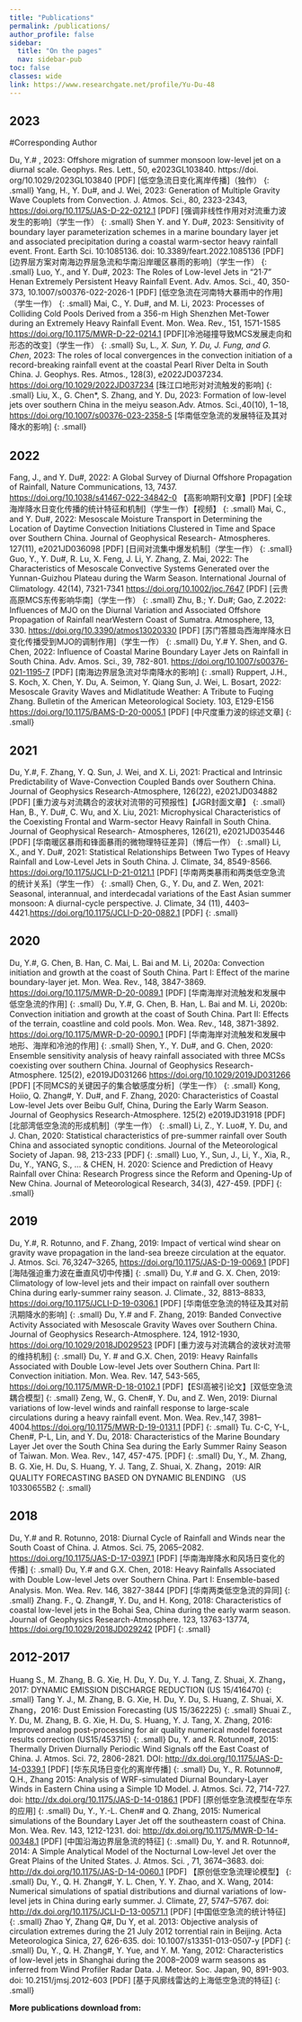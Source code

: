 ```yaml
---
title: "Publications"
permalink: /publications/
author_profile: false
sidebar:
  title: "On the pages"
  nav: sidebar-pub
toc: false
classes: wide
link: https://www.researchgate.net/profile/Yu-Du-48
---
```


## 2023

#Corresponding Author

Du, Y.# , 2023: Offshore migration of summer monsoon low-level jet on a diurnal scale. Geophys. Res. Lett., 50, e2023GL103840. https://doi. org/10.1029/2023GL103840 [PDF] [低空急流日变化离岸传播]（独作）
{: .small}
Yang, H., Y. Du#, and J. Wei, 2023: Generation of Multiple Gravity Wave Couplets from Convection. J. Atmos. Sci., 80, 2323-2343, https://doi.org/10.1175/JAS-D-22-0212.1 [PDF] [强调非线性作用对对流重力波发生的影响]（学生一作）
{: .small}
Shen Y. and Y. Du#, 2023: Sensitivity of boundary layer parameterization schemes in a marine boundary layer jet and associated precipitation during a coastal warm-sector heavy rainfall event. Front. Earth Sci. 10:1085136. doi: 10.3389/feart.2022.1085136 [PDF] [边界层方案对南海边界层急流和华南沿岸暖区暴雨的影响]（学生一作）
{: .small}
Luo, Y., and Y. Du#, 2023: The Roles of Low-level Jets in “21·7” Henan Extremely Persistent Heavy Rainfall Event. Adv. Amos. Sci., 40, 350-373, 10.1007/s00376-022-2026-1 [PDF] [低空急流在河南特大暴雨中的作用]（学生一作）
{: .small}
Mai, C., Y. Du#, and M. Li, 2023: Processes of Colliding Cold Pools Derived from a 356-m High Shenzhen Met-Tower during an Extremely Heavy Rainfall Event. Mon. Wea. Rev., 151, 1571-1585 https://doi.org/10.1175/MWR-D-22-0214.1 [PDF][冷池碰撞导致MCS发展走向和形态的改变]（学生一作）
{: .small}
Su, L.*, X. Sun, Y. Du, J. Fung, and G. Chen*, 2023: The roles of local convergences in the convection initiation of a record-breaking rainfall event at the coastal Pearl River Delta in South China. J. Geophys. Res. Atmos., 128(3), e2022JD037234. https://doi.org/10.1029/2022JD037234 [珠江口地形对对流触发的影响]
{: .small}
Liu, X., G. Chen*, S. Zhang, and Y. Du, 2023: Formation of low-level jets over southern China in the meiyu season.Adv. Atmos. Sci.,40(10), 1−18, https://doi.org/10.1007/s00376-023-2358-5 [华南低空急流的发展特征及其对降水的影响]
{: .small}

## 2022

Fang, J., and Y. Du#, 2022: A Global Survey of Diurnal Offshore Propagation of Rainfall, Nature Communications, 13, 7437. https://doi.org/10.1038/s41467-022-34842-0  【高影响期刊文章】[PDF] [全球海岸降水日变化传播的统计特征和机制]（学生一作）【视频】
{: .small}
Mai, C., and Y. Du#, 2022: Mesoscale Moisture Transport in Determining the Location of Daytime Convection Initiations Clustered in Time and Space over Southern China. Journal of Geophysical Research- Atmospheres. 127(11), e2021JD036098 [PDF] [日间对流集中爆发机制]（学生一作）
{: .small}
Guo, Y., Y. Du#, R. Lu, X. Feng, J. Li, Y. Zhang, Z. Mai, 2022: The Characteristics of Mesoscale Convective Systems Generated over the Yunnan-Guizhou Plateau during the Warm Season. International Journal of Climatology. 42(14), 7321-7341 https://doi.org/10.1002/joc.7647 [PDF] [云贵高原MCS东传影响华南]（学生一作）
{: .small}
Zhu, B.; Y. Du#; Gao, Z.2022: Influences of MJO on the Diurnal Variation and Associated Offshore Propagation of Rainfall nearWestern Coast of Sumatra. Atmosphere, 13, 330. https://doi.org/10.3390/atmos13020330 [PDF] [苏门答腊岛西海岸降水日变化传播受到MJO的调制作用]（学生一作）
{: .small}
Du, Y.# Y. Shen, and G. Chen, 2022: Influence of Coastal Marine Boundary Layer Jets on Rainfall in South China. Adv. Amos. Sci., 39, 782-801. https://doi.org/10.1007/s00376-021-1195-7 [PDF] [南海边界层急流对华南降水的影响]
{: .small}
Ruppert, J.H., S. Koch, X. Chen, Y. Du, A. Seimon, Y. Qiang Sun, J. Wei, L. Bosart, 2022: Mesoscale Gravity Waves and Midlatitude Weather: A Tribute to Fuqing Zhang. Bulletin of the American Meteorological Society. 103, E129-E156 https://doi.org/10.1175/BAMS-D-20-0005.1 [PDF] [中尺度重力波的综述文章] 
{: .small}

## 2021

Du, Y.#, F. Zhang, Y. Q. Sun, J. Wei, and X. Li, 2021: Practical and Intrinsic Predictability of Wave-Convection Coupled Bands over Southern China. Journal of Geophysics Research-Atmosphere, 126(22), e2021JD034882 [PDF] [重力波与对流耦合的波状对流带的可预报性]【JGR封面文章】
{: .small}
Han, B., Y. Du#, C. Wu, and X. Liu, 2021: Microphysical Characteristics of the Coexisting Frontal and Warm-sector Heavy Rainfall in South China. Journal of Geophysical Research- Atmospheres, 126(21), e2021JD035446 [PDF] [华南暖区暴雨和锋面暴雨的微物理特征差异]（博后一作）
{: .small}
Li, X., and Y. Du#, 2021: Statistical Relationships Between Two Types of Heavy Rainfall and Low-Level Jets in South China. J. Climate, 34, 8549-8566. https://doi.org/10.1175/JCLI-D-21-0121.1 [PDF] [华南两类暴雨和两类低空急流的统计关系]（学生一作）
{: .small}
Chen, G., Y. Du, and Z. Wen, 2021: Seasonal, interannual, and interdecadal variations of the East Asian summer monsoon: A diurnal-cycle perspective. J. Climate, 34 (11), 4403–4421.https://doi.org/10.1175/JCLI-D-20-0882.1 [PDF]
{: .small}

## 2020

Du, Y.#, G. Chen, B. Han, C. Mai, L. Bai and M. Li, 2020a: Convection initiation and growth at the coast of South China. Part I: Effect of the marine boundary-layer jet. Mon. Wea. Rev., 148, 3847-3869. https://doi.org/10.1175/MWR-D-20-0089.1 [PDF] [华南海岸对流触发和发展中低空急流的作用]
{: .small}
Du, Y.#, G. Chen, B. Han, L. Bai and M. Li, 2020b: Convection initiation and growth at the coast of South China. Part II: Effects of the terrain, coastline and cold pools. Mon. Wea. Rev., 148, 3871-3892. https://doi.org/10.1175/MWR-D-20-0090.1 [PDF] [华南海岸对流触发和发展中地形、海岸和冷池的作用]
{: .small}
Shen, Y., Y. Du#, and G. Chen, 2020: Ensemble sensitivity analysis of heavy rainfall associated with three MCSs coexisting over southern China. Journal of Geophysics Research-Atmosphere. 125(2), e2019JD031266 https://doi.org/10.1029/2019JD031266 [PDF] [不同MCS的关键因子的集合敏感度分析]（学生一作）
{: .small}
Kong, Hoiio, Q. Zhang#, Y. Du#, and F. Zhang, 2020: Characteristics of Coastal Low-level Jets over Beibu Gulf, China, During the Early Warm Season. Journal of Geophysics Research-Atmosphere. 125(2) e2019JD31918 [PDF] [北部湾低空急流的形成机制]（学生一作）
{: .small}
Li, Z., Y. Luo#, Y. Du, and J. Chan, 2020: Statistical characteristics of pre-summer rainfall over South China and associated synoptic conditions. Journal of the Meteorological Society of Japan. 98, 213-233 [PDF]
{: .small}
Luo, Y., Sun, J., Li, Y., Xia, R., Du, Y., YANG, S., ... & CHEN, H. 2020: Science and Prediction of Heavy Rainfall over China: Research Progress since the Reform and Opening-Up of New China. Journal of Meteorological Research, 34(3), 427-459. [PDF]
{: .small}

## 2019

Du, Y.#, R. Rotunno, and F. Zhang, 2019: Impact of vertical wind shear on gravity wave propagation in the land-sea breeze circulation at the equator. J. Atmos. Sci. 76,3247–3265, https://doi.org/10.1175/JAS-D-19-0069.1  [PDF] [海陆强迫重力波在垂直风切中传播]
{: .small}
Du, Y.# and G. X. Chen, 2019:  Climatology of low-level jets and their impact on rainfall over southern China during early-summer rainy season. J. Climate., 32, 8813–8833, https://doi.org/10.1175/JCLI-D-19-0306.1 [PDF] [华南低空急流的特征及其对前汛期降水的影响]
{: .small}
Du, Y.# and F. Zhang, 2019: Banded Convective Activity Associated with Mesoscale Gravity Waves over Southern China. Journal of Geophysics Research-Atmosphere. 124, 1912-1930,  https://doi.org/10.1029/2018JD029523 [PDF] [重力波与对流耦合的波状对流带的维持机制]
{: .small}
Du, Y. # and G.X. Chen, 2019: Heavy Rainfalls Associated with Double Low-level Jets over Southern China. Part II: Convection initiation. Mon. Wea. Rev. 147, 543-565, https://doi.org/10.1175/MWR-D-18-0102.1 [PDF]【ESI高被引论文】[双低空急流耦合模型]
{: .small}
Zeng, W., G. Chen#, Y. Du, and Z. Wen, 2019: Diurnal variations of low-level winds and rainfall response to large-scale circulations during a heavy rainfall event. Mon. Wea. Rev.,147, 3981–4004.https://doi.org/10.1175/MWR-D-19-0131.1 [PDF]
{: .small}
Tu. C-C, Y-L, Chen#, P-L, Lin, and Y. Du, 2018: Characteristics of the Marine Boundary Layer Jet over the South China Sea during the Early Summer Rainy Season of Taiwan. Mon. Wea. Rev., 147, 457-475. [PDF]
{: .small}
Du, Y., M. Zhang, B. G. Xie, H. Du, S. Huang, Y. J. Tang, Z. Shuai, X. Zhang，2019: AIR QUALITY FORECASTING BASED ON DYNAMIC BLENDING （US 10330655B2
{: .small}

## 2018

Du, Y.#  and R. Rotunno, 2018: Diurnal Cycle of Rainfall and Winds near the South Coast of China. J. Atmos. Sci. 75, 2065–2082. https://doi.org/10.1175/JAS-D-17-0397.1 [PDF] [华南海岸降水和风场日变化的传播]
{: .small}
Du, Y.# and G.X. Chen, 2018: Heavy Rainfalls Associated with Double Low-level Jets over Southern China. Part I: Ensemble-based Analysis. Mon. Wea. Rev. 146, 3827-3844 [PDF] [华南两类低空急流的异同]
{: .small}
Zhang. F., Q. Zhang#, Y. Du, and H. Kong, 2018: Characteristics of coastal low-level jets in the Bohai Sea, China during the early warm season. Journal of Geophysics Research-Atmosphere. 123, 13763-13774, https://doi.org/10.1029/2018JD029242 [PDF]
{: .small}

## 2012-2017

Huang S., M. Zhang, B. G. Xie, H. Du, Y. Du, Y. J. Tang, Z. Shuai, X. Zhang，2017: DYNAMIC EMISSION DISCHARGE REDUCTION (US 15/416470)
{: .small}
Tang Y. J., M. Zhang, B. G. Xie, H. Du, Y. Du, S. Huang, Z. Shuai, X. Zhang，2016: Dust Emission Forecasting (US 15/362225)
{: .small}
Shuai Z., Y. Du, M. Zhang, B. G. Xie, H. Du, S. Huang, Y. J. Tang, X. Zhang, 2016: Improved analog post-processing for air quality numerical model forecast results correction (US15/453715)
{: .small}
Du, Y. and R. Rotunno#, 2015: Thermally Driven Diurnally Periodic Wind Signals off the East Coast of China. J. Atmos. Sci. 72, 2806-2821. DOI: http://dx.doi.org/10.1175/JAS-D-14-0339.1 [PDF] [华东风场日变化的离岸传播]
{: .small}
Du, Y., R. Rotunno#, Q.H., Zhang 2015: Analysis of WRF-simulated Diurnal Boundary-Layer Winds in Eastern China using a Simple 1D Model. J. Atmos. Sci. 72, 714-727. doi: http://dx.doi.org/10.1175/JAS-D-14-0186.1 [PDF] [原创低空急流模型在华东的应用]
{: .small}
Du, Y., Y.-L. Chen# and Q. Zhang, 2015: Numerical simulations of the Boundary Layer Jet off the southeastern coast of China. Mon. Wea. Rev. 143, 1212-1231. doi: http://dx.doi.org/10.1175/MWR-D-14-00348.1 [PDF] [中国沿海边界层急流的特征]
{: .small}
Du, Y. and R. Rotunno#, 2014: A Simple Analytical Model of the Nocturnal Low-level Jet over the Great Plains of the United States. J. Atmos. Sci. , 71, 3674–3683. doi: http://dx.doi.org/10.1175/JAS-D-14-0060.1 [PDF] 【原创低空急流理论模型】
{: .small}
Du, Y., Q. H. Zhang#, Y. L. Chen, Y. Y. Zhao, and X. Wang, 2014: Numerical simulations of spatial distributions and diurnal variations of low-level jets in China during early summer. J. Climate, 27, 5747–5767. doi: http://dx.doi.org/10.1175/JCLI-D-13-00571.1 [PDF] [中国低空急流的统计特征]
{: .small}
Zhao Y, Zhang Q#, Du Y, et al. 2013: Objective analysis of circulation extremes during the 21 July 2012 torrential rain in Beijing. Acta Meteorologica Sinica, 27, 626-635. doi: 10.1007/s13351-013-0507-y [PDF]
{: .small}
Du, Y., Q. H. Zhang#, Y. Yue, and Y. M. Yang, 2012: Characteristics of low-level jets in Shanghai during the 2008–2009 warm seasons as inferred from Wind Profiler Radar Data. J. Meteor. Soc. Japan, 90, 891-903. doi: 10.2151/jmsj.2012-603 [PDF] [基于风廓线雷达的上海低空急流的特征]
{: .small}



**More publications download from:**
